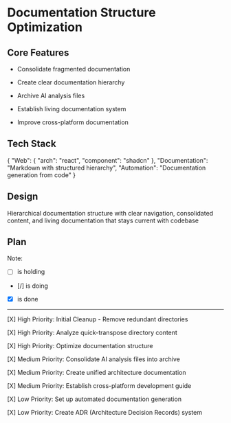 # Documentation Structure Optimization

## Core Features

- Consolidate fragmented documentation

- Create clear documentation hierarchy

- Archive AI analysis files

- Establish living documentation system

- Improve cross-platform documentation

## Tech Stack

{
  "Web": {
    "arch": "react",
    "component": "shadcn"
  },
  "Documentation": "Markdown with structured hierarchy",
  "Automation": "Documentation generation from code"
}

## Design

Hierarchical documentation structure with clear navigation, consolidated content, and living documentation that stays current with codebase

## Plan

Note: 

- [ ] is holding
- [/] is doing
- [X] is done

---

[X] High Priority: Initial Cleanup - Remove redundant directories

[X] High Priority: Analyze quick-transpose directory content

[X] High Priority: Optimize documentation structure

[X] Medium Priority: Consolidate AI analysis files into archive

[X] Medium Priority: Create unified architecture documentation

[X] Medium Priority: Establish cross-platform development guide

[X] Low Priority: Set up automated documentation generation

[X] Low Priority: Create ADR (Architecture Decision Records) system
